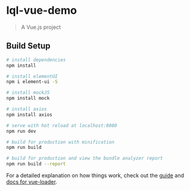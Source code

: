 # lql-vue-demo

> A Vue.js project

## Build Setup

``` bash
# install dependencies
npm install

# install elementUI
npm i element-ui -S

# install mockJS
npm install mock

# install axios
npm install axios

# serve with hot reload at localhost:8080
npm run dev

# build for production with minification
npm run build

# build for production and view the bundle analyzer report
npm run build --report
```

For a detailed explanation on how things work, check out the [guide](http://vuejs-templates.github.io/webpack/) and [docs for vue-loader](http://vuejs.github.io/vue-loader).
